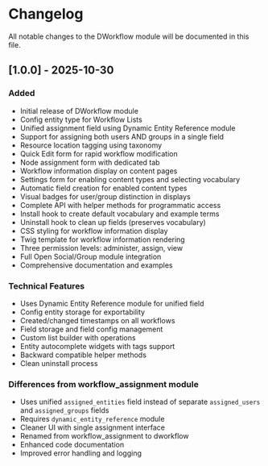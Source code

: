 # Changelog

All notable changes to the DWorkflow module will be documented in this file.

## [1.0.0] - 2025-10-30

### Added
- Initial release of DWorkflow module
- Config entity type for Workflow Lists
- Unified assignment field using Dynamic Entity Reference module
- Support for assigning both users AND groups in a single field
- Resource location tagging using taxonomy
- Quick Edit form for rapid workflow modification
- Node assignment form with dedicated tab
- Workflow information display on content pages
- Settings form for enabling content types and selecting vocabulary
- Automatic field creation for enabled content types
- Visual badges for user/group distinction in displays
- Complete API with helper methods for programmatic access
- Install hook to create default vocabulary and example terms
- Uninstall hook to clean up fields (preserves vocabulary)
- CSS styling for workflow information display
- Twig template for workflow information rendering
- Three permission levels: administer, assign, view
- Full Open Social/Group module integration
- Comprehensive documentation and examples

### Technical Features
- Uses Dynamic Entity Reference module for unified field
- Config entity storage for exportability
- Created/changed timestamps on all workflows
- Field storage and field config management
- Custom list builder with operations
- Entity autocomplete widgets with tags support
- Backward compatible helper methods
- Clean uninstall process

### Differences from workflow_assignment module
- Uses unified `assigned_entities` field instead of separate `assigned_users` and `assigned_groups` fields
- Requires `dynamic_entity_reference` module
- Cleaner UI with single assignment interface
- Renamed from workflow_assignment to dworkflow
- Enhanced code documentation
- Improved error handling and logging
